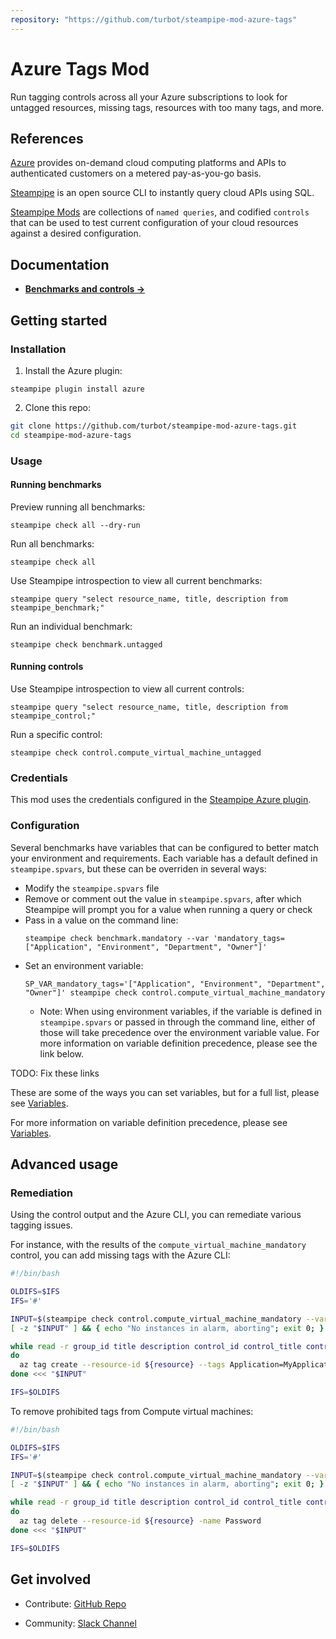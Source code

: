 ```yaml
---
repository: "https://github.com/turbot/steampipe-mod-azure-tags"
---
```


# Azure Tags Mod

Run tagging controls across all your Azure subscriptions to look for untagged resources, missing tags, resources with too many tags, and more.

## References

[Azure](https://azure.amazon.com/) provides on-demand cloud computing platforms and APIs to authenticated customers on a metered pay-as-you-go basis.

[Steampipe](https://steampipe.io) is an open source CLI to instantly query cloud APIs using SQL.

[Steampipe Mods](https://steampipe.io/docs/reference/mod-resources#mod) are collections of `named queries`, and codified `controls` that can be used to test current configuration of your cloud resources against a desired configuration.

## Documentation

- **[Benchmarks and controls →](https://hub.steampipe.io/mods/turbot/azure_tags/controls)**

## Getting started

### Installation

1) Install the Azure plugin:
```shell
steampipe plugin install azure
```

2) Clone this repo:
```sh
git clone https://github.com/turbot/steampipe-mod-azure-tags.git
cd steampipe-mod-azure-tags
```

### Usage

#### Running benchmarks

Preview running all benchmarks:
```shell
steampipe check all --dry-run
```

Run all benchmarks:
```shell
steampipe check all
```

Use Steampipe introspection to view all current benchmarks:
```shell
steampipe query "select resource_name, title, description from steampipe_benchmark;"
```

Run an individual benchmark:
```shell
steampipe check benchmark.untagged
```

#### Running controls

Use Steampipe introspection to view all current controls:
```shell
steampipe query "select resource_name, title, description from steampipe_control;"
```

Run a specific control:
```shell
steampipe check control.compute_virtual_machine_untagged
```

### Credentials

This mod uses the credentials configured in the [Steampipe Azure plugin](https://hub.steampipe.io/plugins/turbot/azure).

### Configuration

Several benchmarks have variables that can be configured to better match your environment and requirements. Each variable has a default defined in `steampipe.spvars`, but these can be overriden in several ways:

- Modify the `steampipe.spvars` file
- Remove or comment out the value in `steampipe.spvars`, after which Steampipe will prompt you for a value when running a query or check
- Pass in a value on the command line:
  ```shell
  steampipe check benchmark.mandatory --var 'mandatory_tags=["Application", "Environment", "Department", "Owner"]'
  ```
- Set an environment variable:
  ```shell
  SP_VAR_mandatory_tags='["Application", "Environment", "Department", "Owner"]' steampipe check control.compute_virtual_machine_mandatory
  ```
  - Note: When using environment variables, if the variable is defined in `steampipe.spvars` or passed in through the command line, either of those will take precedence over the environment variable value. For more information on variable definition precedence, please see the link below.

TODO: Fix these links

These are some of the ways you can set variables, but for a full list, please see [Variables](https://hub.steampipe.io/linkhere).

For more information on variable definition precedence, please see [Variables](https://hub.steampipe.io/linkhere).

## Advanced usage

### Remediation

Using the control output and the Azure CLI, you can remediate various tagging issues.

For instance, with the results of the `compute_virtual_machine_mandatory` control, you can add missing tags with the Azure CLI:

```bash
#!/bin/bash

OLDIFS=$IFS
IFS='#'

INPUT=$(steampipe check control.compute_virtual_machine_mandatory --var 'mandatory_tags=["Application"]' --output csv --header=false --separator '#' | grep 'alarm')
[ -z "$INPUT" ] && { echo "No instances in alarm, aborting"; exit 0; }

while read -r group_id title description control_id control_title control_description reason resource status account_id region
do
  az tag create --resource-id ${resource} --tags Application=MyApplication
done <<< "$INPUT"

IFS=$OLDIFS
```

To remove prohibited tags from Compute virtual machines:
```bash
#!/bin/bash

OLDIFS=$IFS
IFS='#'

INPUT=$(steampipe check control.compute_virtual_machine_mandatory --var 'prohibited_tags=["Password"]' --output csv --header=false --separator '#' | grep 'alarm')
[ -z "$INPUT" ] && { echo "No instances in alarm, aborting"; exit 0; }

while read -r group_id title description control_id control_title control_description reason resource status account_id region
do
  az tag delete --resource-id ${resource} -name Password
done <<< "$INPUT"

IFS=$OLDIFS
```

## Get involved

* Contribute: [GitHub Repo](https://github.com/turbot/steampipe-mod-azure-tags)

* Community: [Slack Channel](https://join.slack.com/t/steampipe/shared_invite/zt-oij778tv-lYyRTWOTMQYBVAbtPSWs3g)
